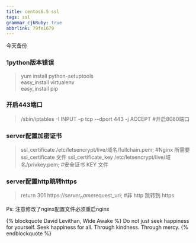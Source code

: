 ```yaml
---
title: centos6.5 ssl
tags: ssl
grammar_cjkRuby: true
abbrlink: 79fe1679
---
```



今天备份

### 1python版本错误

> yum install python-setuptools  
easy_install virtualenv  
easy_install pip


### 开启443端口
>/sbin/iptables -I INPUT -p tcp --dport  443 -j ACCEPT #开启8080端口

### server配置加密证书

> ssl_certificate /etc/letsencrypt/live/域名/fullchain.pem;  #Nginx 所需要 ssl_certificate 文件
        ssl_certificate_key /etc/letsencrypt/live/域名/privkey.pem; #安全证书 KEY 文件
		
		
### server配置http跳转https
>  return	301 https://$server_name$request_uri;  #非 http 跳转到 https



Ps: 注意修改了nginx配置文件必须重启nginx
 
{% blockquote David Levithan, Wide Awake %}
Do not just seek happiness for yourself. Seek happiness for all. Through kindness. Through mercy.
{% endblockquote %}